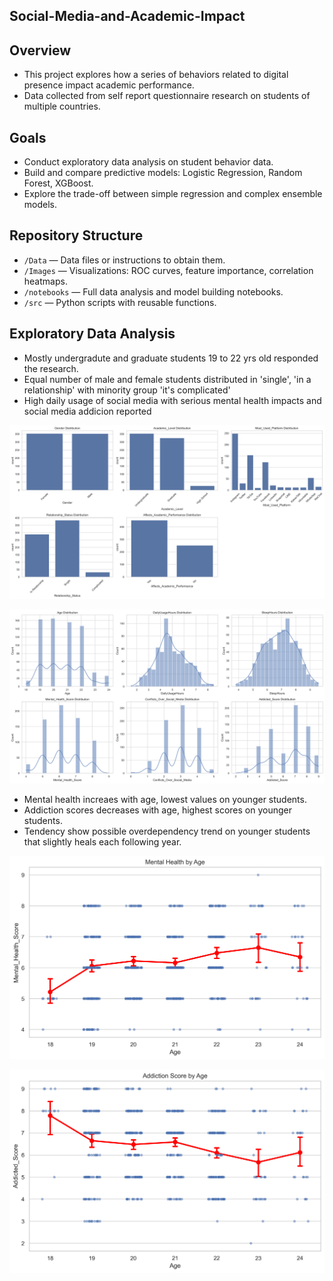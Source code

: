 ## Social-Media-and-Academic-Impact

## Overview
- This project explores how a series of behaviors related to digital presence impact academic performance.
- Data collected from self report questionnaire research on students of multiple countries.

##  Goals
- Conduct exploratory data analysis on student behavior data.
- Build and compare predictive models: Logistic Regression, Random Forest, XGBoost.
- Explore the trade-off between simple regression and complex ensemble models.

## Repository Structure
- `/Data` — Data files or instructions to obtain them.
- `/Images` — Visualizations: ROC curves, feature importance, correlation heatmaps.
- `/notebooks` — Full data analysis and model building notebooks.
- `/src` — Python scripts with reusable functions.


## Exploratory Data Analysis
- Mostly undergradute and graduate students 19 to 22 yrs old responded the research.
- Equal number of male and female students distributed in 'single', 'in a relationship' with minority group 'it's complicated'
- High daily usage of social media with serious mental health impacts and social media addicion reported


<p align="center">
  <img src="Images/desciptives1.png" width="600"/>
</p>

<p align="center">
  <img src="Images/descriptives2.png" width="600"/>
</p>

- Mental health increaes with age, lowest values on younger students.
- Addiction scores decreases with age, highest scores on younger students.
- Tendency show possible overdependency trend on younger students that slightly heals each following year.


<p align="center">
  <img src="Images/mentalhealthage.png" width="600"/>
</p>

<p align="center">
  <img src="Images/addictionage.png" width="600"/>
</p>
